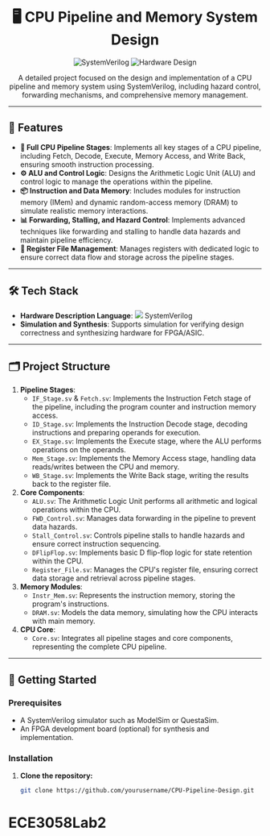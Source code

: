 # <h1 align="center">🖥️ CPU Pipeline and Memory System Design</h1>

<p align="center">
  <img src="https://img.shields.io/badge/SystemVerilog-FFB611?style=flat&logo=verilog&logoColor=white" alt="SystemVerilog"/>
  <img src="https://img.shields.io/badge/Hardware-Design-4CAF50" alt="Hardware Design"/>
</p>

<p align="center">
  A detailed project focused on the design and implementation of a CPU pipeline and memory system using SystemVerilog, including hazard control, forwarding mechanisms, and comprehensive memory management.
</p>

---

## 🌟 **Features**
- **🔄 Full CPU Pipeline Stages**: Implements all key stages of a CPU pipeline, including Fetch, Decode, Execute, Memory Access, and Write Back, ensuring smooth instruction processing.
- **⚙️ ALU and Control Logic**: Designs the Arithmetic Logic Unit (ALU) and control logic to manage the operations within the pipeline.
- **📦 Instruction and Data Memory**: Includes modules for instruction memory (IMem) and dynamic random-access memory (DRAM) to simulate realistic memory interactions.
- **📊 Forwarding, Stalling, and Hazard Control**: Implements advanced techniques like forwarding and stalling to handle data hazards and maintain pipeline efficiency.
- **🧩 Register File Management**: Manages registers with dedicated logic to ensure correct data flow and storage across the pipeline stages.

---

## 🛠 **Tech Stack**
- **Hardware Description Language**: <img src="https://img.shields.io/badge/SystemVerilog-FFB611?style=flat&logo=verilog&logoColor=white"/> SystemVerilog
- **Simulation and Synthesis**: Supports simulation for verifying design correctness and synthesizing hardware for FPGA/ASIC.

---

## 🗂 **Project Structure**
1. **Pipeline Stages**:
   - `IF_Stage.sv` & `Fetch.sv`: Implements the Instruction Fetch stage of the pipeline, including the program counter and instruction memory access.
   - `ID_Stage.sv`: Implements the Instruction Decode stage, decoding instructions and preparing operands for execution.
   - `EX_Stage.sv`: Implements the Execute stage, where the ALU performs operations on the operands.
   - `Mem_Stage.sv`: Implements the Memory Access stage, handling data reads/writes between the CPU and memory.
   - `WB_Stage.sv`: Implements the Write Back stage, writing the results back to the register file.
2. **Core Components**:
   - `ALU.sv`: The Arithmetic Logic Unit performs all arithmetic and logical operations within the CPU.
   - `FWD_Control.sv`: Manages data forwarding in the pipeline to prevent data hazards.
   - `Stall_Control.sv`: Controls pipeline stalls to handle hazards and ensure correct instruction sequencing.
   - `DFlipFlop.sv`: Implements basic D flip-flop logic for state retention within the CPU.
   - `Register_File.sv`: Manages the CPU's register file, ensuring correct data storage and retrieval across pipeline stages.
3. **Memory Modules**:
   - `Instr_Mem.sv`: Represents the instruction memory, storing the program's instructions.
   - `DRAM.sv`: Models the data memory, simulating how the CPU interacts with main memory.
4. **CPU Core**:
   - `Core.sv`: Integrates all pipeline stages and core components, representing the complete CPU pipeline.

---

## 🚀 **Getting Started**

### Prerequisites
- A SystemVerilog simulator such as ModelSim or QuestaSim.
- An FPGA development board (optional) for synthesis and implementation.

### Installation
1. **Clone the repository:**
   ```bash
   git clone https://github.com/yourusername/CPU-Pipeline-Design.git

# ECE3058Lab2
